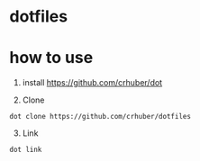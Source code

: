 # dotfiles

# how to use

1. install https://github.com/crhuber/dot

2. Clone

```
dot clone https://github.com/crhuber/dotfiles
```

3. Link

```
dot link
```

